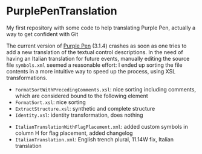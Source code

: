 # PurplePenTranslation
My first repository with some code to help translating Purple Pen, actually a way to get confident with Git

The current version of [Purple Pen](http://purplepen.golde.org/) (3.1.4) crashes as soon as one tries to add a new translation of the textual control descriptions. In the need of having an Italian translation for future events, manually editing the source file `symbols.xml` seemed a reasonable effort: I ended up sorting the file contents in a more intuitive way to speed up the process, using XSL transformations.

- `FormatSortWithPrecedingComments.xsl`: nice sorting including comments, which are considered bound to the following element
- `FormatSort.xsl`: nice sorting
- `ExtractStructure.xsl`: synthetic and complete structure
- `Identity.xsl`: identity transformation, does nothing
<!-- -->
- `ItalianTranslationWithFlagPlacement.xml`: added custom symbols in column H for flag placement, added changelog
- `ItalianTranslation.xml`: English trench plural, 11.14W fix, Italian translation
